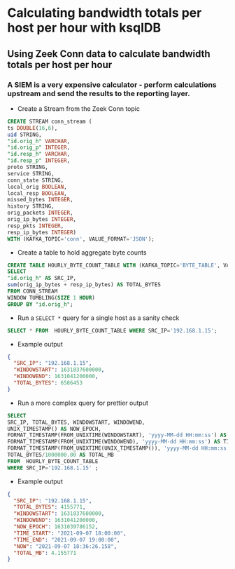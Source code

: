 # Calculating bandwidth totals per host per hour with ksqlDB

## Using Zeek Conn data to calculate bandwidth totals per host per hour

### A SIEM is a very expensive calculator - perform calculations upstream and send the results to the reporting layer.

- Create a Stream from the Zeek Conn topic
```sql
CREATE STREAM conn_stream (
ts DOUBLE(16,6),
uid STRING,
"id.orig_h" VARCHAR,
"id.orig_p" INTEGER,
"id.resp_h" VARCHAR,
"id.resp_p" INTEGER,
proto STRING,
service STRING,
conn_state STRING,
local_orig BOOLEAN,
local_resp BOOLEAN,
missed_bytes INTEGER,
history STRING,
orig_packets INTEGER,
orig_ip_bytes INTEGER,
resp_pkts INTEGER,
resp_ip_bytes INTEGER)
WITH (KAFKA_TOPIC='conn', VALUE_FORMAT='JSON');
```
- Create a table to hold aggregate byte counts
```sql
CREATE TABLE HOURLY_BYTE_COUNT_TABLE WITH (KAFKA_TOPIC='BYTE_TABLE', VALUE_FORMAT='JSON') AS
SELECT
"id.orig_h" AS SRC_IP,
sum(orig_ip_bytes + resp_ip_bytes) AS TOTAL_BYTES
FROM CONN_STREAM
WINDOW TUMBLING(SIZE 1 HOUR)
GROUP BY "id.orig_h";
```
- Run a ```SELECT *``` query for a single host as a sanity check
```sql
SELECT * FROM  HOURLY_BYTE_COUNT_TABLE WHERE SRC_IP='192.168.1.15';
```
- Example output
```json
{
  "SRC_IP": "192.168.1.15",
  "WINDOWSTART": 1631037600000,
  "WINDOWEND": 1631041200000,
  "TOTAL_BYTES": 6586453
}
```
- Run a more complex query for prettier output
```sql
SELECT
SRC_IP, TOTAL_BYTES, WINDOWSTART, WINDOWEND,
UNIX_TIMESTAMP() AS NOW_EPOCH,
FORMAT_TIMESTAMP(FROM_UNIXTIME(WINDOWSTART), 'yyyy-MM-dd HH:mm:ss') AS TIME_START,
FORMAT_TIMESTAMP(FROM_UNIXTIME(WINDOWEND), 'yyyy-MM-dd HH:mm:ss') AS TIME_END,
FORMAT_TIMESTAMP(FROM_UNIXTIME(UNIX_TIMESTAMP()), 'yyyy-MM-dd HH:mm:ss.SSS') AS NOW,
TOTAL_BYTES/1000000.00 AS TOTAL_MB
FROM  HOURLY_BYTE_COUNT_TABLE
WHERE SRC_IP='192.168.1.15' ;
```
- Example output
```json
{
  "SRC_IP": "192.168.1.15",
  "TOTAL_BYTES": 4155771,
  "WINDOWSTART": 1631037600000,
  "WINDOWEND": 1631041200000,
  "NOW_EPOCH": 1631039786152,
  "TIME_START": "2021-09-07 18:00:00",
  "TIME_END": "2021-09-07 19:00:00",
  "NOW": "2021-09-07 18:36:26.158",
  "TOTAL_MB": 4.155771
}
```
